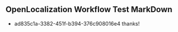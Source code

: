 ## OpenLocalization Workflow Test MarkDown
* ad835c1a-3382-451f-b394-376c908016e4 thanks!

<!--HONumber=Aug16_HO4-->


